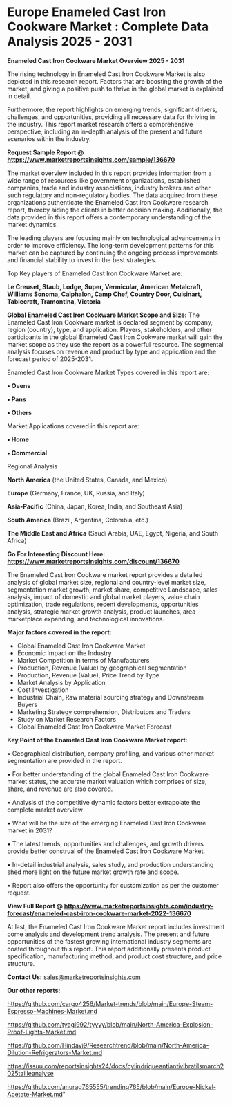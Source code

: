 # Europe Enameled Cast Iron Cookware Market : Complete Data Analysis 2025 - 2031

<Strong> Enameled Cast Iron Cookware Market Overview 2025 - 2031</strong>

The rising technology in Enameled Cast Iron Cookware Market is also depicted in this research report. Factors that are boosting the growth of the market, and giving a positive push to thrive in the global market is explained in detail.

Furthermore, the report highlights on emerging trends, significant drivers, challenges, and opportunities, providing all necessary data for thriving in the industry. This report market research offers a comprehensive perspective, including an in-depth analysis of the present and future scenarios within the industry.

<strong>Request Sample Report @ <a href=https://www.marketreportsinsights.com/sample/136670>https://www.marketreportsinsights.com/sample/136670</a></strong>

The market overview included in this report provides information from a wide range of resources like government organizations, established companies, trade and industry associations, industry brokers and other such regulatory and non-regulatory bodies. The data acquired from these organizations authenticate the Enameled Cast Iron Cookware research report, thereby aiding the clients in better decision making. Additionally, the data provided in this report offers a contemporary understanding of the market dynamics.

The leading players are focusing mainly on technological advancements in order to improve efficiency. The long-term development patterns for this market can be captured by continuing the ongoing process improvements and financial stability to invest in the best strategies.

Top Key players of Enameled Cast Iron Cookware Market are:

<strong>Le Creuset, Staub, Lodge, Super, Vermicular, American Metalcraft, Williams Sonoma, Calphalon, Camp Chef, Country Door, Cuisinart, Tablecraft, Tramontina, Victoria</strong>

<strong><b>Global Enameled Cast Iron Cookware Market Scope and Size:</b></strong>
The Enameled Cast Iron Cookware market is declared segment by company, region (country), type, and application. Players, stakeholders, and other participants in the global Enameled Cast Iron Cookware market will gain the market scope as they use the report as a powerful resource. The segmental analysis focuses on revenue and product by type and application and the forecast period of 2025-2031.

Enameled Cast Iron Cookware Market Types covered in this report are:

<strong>• Ovens

• Pans

• Others</strong>

Market Applications covered in this report are:

<strong>• Home

• Commercial</strong> 

Regional Analysis

<strong>North America</strong> (the United States, Canada, and Mexico)

<strong>Europe</strong> (Germany, France, UK, Russia, and Italy)

<strong>Asia-Pacific</strong> (China, Japan, Korea, India, and Southeast Asia)

<strong>South America</strong> (Brazil, Argentina, Colombia, etc.)

<strong>The Middle East and Africa</strong> (Saudi Arabia, UAE, Egypt, Nigeria, and South Africa)

<strong>Go For Interesting Discount Here: <a href=https://www.marketreportsinsights.com/discount/136670>https://www.marketreportsinsights.com/discount/136670</a></strong>

The Enameled Cast Iron Cookware market report provides a detailed analysis of global market size, regional and country-level market size, segmentation market growth, market share, competitive Landscape, sales analysis, impact of domestic and global market players, value chain optimization, trade regulations, recent developments, opportunities analysis, strategic market growth analysis, product launches, area marketplace expanding, and technological innovations.

<strong><b>Major factors covered in the report:</b></strong>
<ul>
  <li>Global Enameled Cast Iron Cookware Market </li>
  <li>Economic Impact on the Industry</li>
  <li>Market Competition in terms of Manufacturers</li>
  <li>Production, Revenue (Value) by geographical segmentation</li>
  <li>Production, Revenue (Value), Price Trend by Type</li>
  <li>Market Analysis by Application</li>
  <li>Cost Investigation</li>
  <li>Industrial Chain, Raw material sourcing strategy and Downstream Buyers</li>
  <li>Marketing Strategy comprehension, Distributors and Traders</li>
  <li>Study on Market Research Factors</li>
  <li>Global Enameled Cast Iron Cookware Market Forecast</li>
</ul>

<strong><b>Key Point of the Enameled Cast Iron Cookware Market report:</b></strong>

• Geographical distribution, company profiling, and various other market segmentation are provided in the report.

• For better understanding of the global Enameled Cast Iron Cookware market status, the accurate market valuation which comprises of size, share, and revenue are also covered.

• Analysis of the competitive dynamic factors better extrapolate the complete market overview

• What will be the size of the emerging Enameled Cast Iron Cookware market in 2031?

• The latest trends, opportunities and challenges, and growth drivers provide better construal of the Enameled Cast Iron Cookware Market.

• In-detail industrial analysis, sales study, and production understanding shed more light on the future market growth rate and scope.

• Report also offers the opportunity for customization as per the customer request.

<strong><b>View Full Report @ <a href=https://www.marketreportsinsights.com/industry-forecast/enameled-cast-iron-cookware-market-2022-136670>https://www.marketreportsinsights.com/industry-forecast/enameled-cast-iron-cookware-market-2022-136670</a></b></strong>


At last, the Enameled Cast Iron Cookware Market report includes investment come analysis and development trend analysis. The present and future opportunities of the fastest growing international industry segments are coated throughout this report. This report additionally presents product specification, manufacturing method, and product cost structure, and price structure.

<strong>Contact Us:</strong>
sales@marketreportsinsights.com

<strong>Our other reports:</strong>

<a href=https://github.com/cargo4256/Market-trends/blob/main/Europe-Steam-Espresso-Machines-Market.md>https://github.com/cargo4256/Market-trends/blob/main/Europe-Steam-Espresso-Machines-Market.md</a>

<a href=https://github.com/tyagi992/tyyyy/blob/main/North-America-Explosion-Proof-Lights-Market.md>https://github.com/tyagi992/tyyyy/blob/main/North-America-Explosion-Proof-Lights-Market.md</a>

<a href=https://github.com/Hindavi9/Researchtrend/blob/main/North-America-Dilution-Refrigerators-Market.md>https://github.com/Hindavi9/Researchtrend/blob/main/North-America-Dilution-Refrigerators-Market.md</a>

<a href=https://issuu.com/reportsinsights24/docs/cylindriqueantiantivibratilsmarch2025tailleanalyse>https://issuu.com/reportsinsights24/docs/cylindriqueantiantivibratilsmarch2025tailleanalyse</a>

<a href=https://github.com/anurag765555/trending765/blob/main/Europe-Nickel-Acetate-Market.md>https://github.com/anurag765555/trending765/blob/main/Europe-Nickel-Acetate-Market.md</a>"
